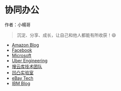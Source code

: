 # 协同办公

作者：小楊哥


>沉淀、分享、成长，让自己和他人都能有所收获！😄

- [Amazon Blog](https://aws.amazon.com/cn/blogs/aws/)
- [Facebook](https://engineering.fb.com/)
- [Microsoft](https://devblogs.microsoft.com/)
- [Uber Engineering](https://eng.uber.com/)
- [搜云库技术团队](https://tech.souyunku.com/)
- [凹凸实验室](https://aotu.io/)
- [eBay Tech](https://tech.ebayinc.com/)
- [IBM Blog](https://developer.ibm.com/blogs/)